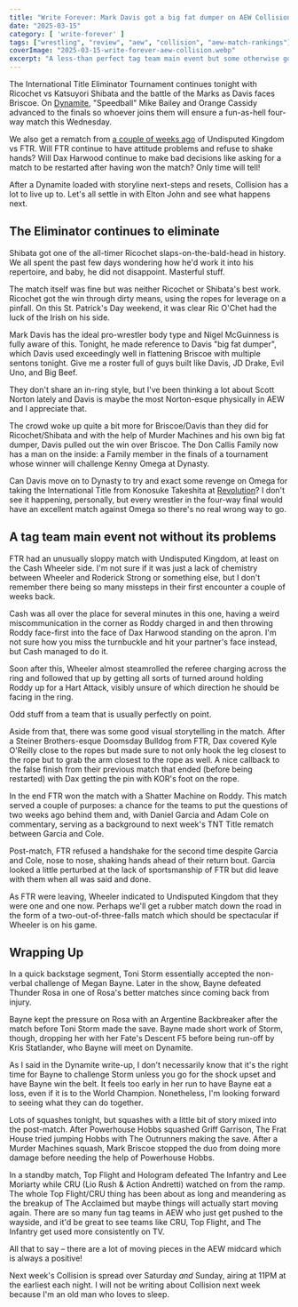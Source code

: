 ```yaml
---
title: "Write Forever: Mark Davis got a big fat dumper on AEW Collision for March 15"
date: "2025-03-15"
category: [ 'write-forever' ]
tags: ["wrestling", "review", "aew", "collision", "aew-match-rankings"]
coverImage: "2025-03-15-write-forever-aew-collision.webp"
excerpt: "A less-than perfect tag team main event but some otherwise good wrestling as AEW's midcard storytelling continues to flourish."
---
```


The International Title Eliminator Tournament continues tonight with Ricochet vs Katsuyori Shibata and the battle of the Marks as Davis faces Briscoe. On [Dynamite](/posts/2025-03-12-write-forever-aew-dynamite), "Speedball" Mike Bailey and Orange Cassidy advanced to the finals so whoever joins them will ensure a fun-as-hell four-way match this Wednesday.

We also get a rematch from [a couple of weeks ago](/posts/2025-03-01-write-forever-aew-collision) of Undisputed Kingdom vs FTR. Will FTR continue to have attitude problems and refuse to shake hands? Will Dax Harwood continue to make bad decisions like asking for a match to be restarted after having won the match? Only time will tell!

After a Dynamite loaded with storyline next-steps and resets, Collision has a lot to live up to. Let's all settle in with Elton John and see what happens next.

## The Eliminator continues to eliminate

Shibata got one of the all-timer Ricochet slaps-on-the-bald-head in history. We all spent the past few days wondering how he'd work it into his repertoire, and baby, he did not disappoint. Masterful stuff.

The match itself was fine but was neither Ricochet or Shibata's best work. Ricochet got the win through dirty means, using the ropes for leverage on a pinfall. On this St. Patrick's Day weekend, it was clear Ric O'Chet had the luck of the Irish on his side.

Mark Davis has the ideal pro-wrestler body type and Nigel McGuinness is fully aware of this. Tonight, he made reference to Davis "big fat dumper", which Davis used exceedingly well in flattening Briscoe with multiple sentons tonight. Give me a roster full of guys built like Davis, JD Drake, Evil Uno, and Big Beef.

They don't share an in-ring style, but I've been thinking a lot about Scott Norton lately and Davis is maybe the most Norton-esque physically in AEW and I appreciate that.

The crowd woke up quite a bit more for Briscoe/Davis than they did for Ricochet/Shibata and with the help of Murder Machines and his own big fat dumper, Davis pulled out the win over Briscoe. The Don Callis Family now has a man on the inside: a Family member in the finals of a tournament whose winner will challenge Kenny Omega at Dynasty.

Can Davis move on to Dynasty to try and exact some revenge on Omega for taking the International Title from Konosuke Takeshita at [Revolution](/posts/2025-03-09-write-forever-aew-revolution)? I don't see it happening, personally, but every wrestler in the four-way final would have an excellent match against Omega so there's no real wrong way to go.

## A tag team main event not without its problems

FTR had an unusually sloppy match with Undisputed Kingdom, at least on the Cash Wheeler side. I'm not sure if it was just a lack of chemistry between Wheeler and Roderick Strong or something else, but I don't remember there being so many missteps in their first encounter a couple of weeks back.

Cash was all over the place for several minutes in this one, having a weird miscommunication in the corner as Roddy charged in and then throwing Roddy face-first into the face of Dax Harwood standing on the apron. I'm not sure how you miss the turnbuckle and hit your partner's face instead, but Cash managed to do it.

Soon after this, Wheeler almost steamrolled the referee charging across the ring and followed that up by getting all sorts of turned around holding Roddy up for a Hart Attack, visibly unsure of which direction he should be facing in the ring.

Odd stuff from a team that is usually perfectly on point.

Aside from that, there was some good visual storytelling in the match. After a Steiner Brothers-esque Doomsday Bulldog from FTR, Dax covered Kyle O'Reilly close to the ropes but made sure to not only hook the leg closest to the rope but to grab the arm closest to the rope as well. A nice callback to the false finish from their previous match that ended (before being restarted) with Dax getting the pin with KOR's foot on the rope.

In the end FTR won the match with a Shatter Machine on Roddy. This match served a couple of purposes: a chance for the teams to put the questions of two weeks ago behind them and, with Daniel Garcia and Adam Cole on commentary, serving as a background to next week's TNT Title rematch between Garcia and Cole.

Post-match, FTR refused a handshake for the second time despite Garcia and Cole, nose to nose, shaking hands ahead of their return bout. Garcia looked a little perturbed at the lack of sportsmanship of FTR but did leave with them when all was said and done.

As FTR were leaving, Wheeler indicated to Undisputed Kingdom that they were one and one now. Perhaps we'll get a rubber match down the road in the form of a two-out-of-three-falls match which should be spectacular if Wheeler is on his game.

## Wrapping Up

In a quick backstage segment, Toni Storm essentially accepted the non-verbal challenge of Megan Bayne. Later in the show, Bayne defeated Thunder Rosa in one of Rosa's better matches since coming back from injury.

Bayne kept the pressure on Rosa with an Argentine Backbreaker after the match before Toni Storm made the save. Bayne made short work of Storm, though, dropping her with her Fate's Descent F5 before being run-off by Kris Statlander, who Bayne will meet on Dynamite.

As I said in the Dynamite write-up, I don't necessarily know that it's the right time for Bayne to challenge Storm unless you go for the shock upset and have Bayne win the belt. It feels too early in her run to have Bayne eat a loss, even if it is to the World Champion. Nonetheless, I'm looking forward to seeing what they can do together.

Lots of squashes tonight, but squashes with a little bit of story mixed into the post-match. After Powerhouse Hobbs squashed Griff Garrison, The Frat House tried jumping Hobbs with The Outrunners making the save. After a Murder Machines squash, Mark Briscoe stopped the duo from doing more damage before needing the help of Powerhouse Hobbs.

In a standby match, Top Flight and Hologram defeated The Infantry and Lee Moriarty while CRU (Lio Rush & Action Andretti) watched on from the ramp. The whole Top Flight/CRU thing has been about as long and meandering as the breakup of The Acclaimed but maybe things will actually start moving again. There are so many fun tag teams in AEW who just get pushed to the wayside, and it'd be great to see teams like CRU, Top Flight, and The Infantry get used more consistently on TV.

All that to say – there are a lot of moving pieces in the AEW midcard which is always a positive!

Next week's Collision is spread over Saturday _and_ Sunday, airing at 11PM at the earliest each night. I will not be writing about Collision next week because I'm an old man who loves to sleep.